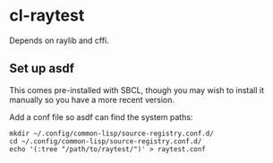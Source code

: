 # cl-raytest

Depends on raylib and cffi.

## Set up asdf

This comes pre-installed with SBCL, though you may wish to install it
manually so you have a more recent version.

Add a conf file so asdf can find the system paths:

```
mkdir ~/.config/common-lisp/source-registry.conf.d/
cd ~/.config/common-lisp/source-registry.conf.d/
echo '(:tree "/path/to/raytest/")' > raytest.conf
```

